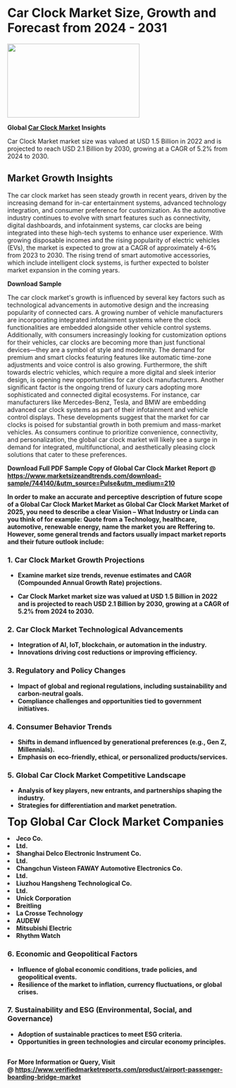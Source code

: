 <H1>Car Clock Market Size, Growth and Forecast from 2024 - 2031</H1><img class="aligncenter size-medium wp-image-584254" src="https://thirdeyenews.in/wp-content/uploads/2024/09/Global-Market-Research-300x168.jpeg" alt="" width="300" height="168" /><p><strong>Global&nbsp;<a href="https://www.marketsizeandtrends.com/download-sample/744140/&amp;utm_source=Pulse&amp;utm_medium=210">Car Clock Market</a> Insights</strong></p><p>Car Clock Market market size was valued at USD 1.5 Billion in 2022 and is projected to reach USD 2.1 Billion by 2030, growing at a CAGR of 5.2% from 2024 to 2030.</p><p><h2>Market Growth Insights</h2> <p>The car clock market has seen steady growth in recent years, driven by the increasing demand for in-car entertainment systems, advanced technology integration, and consumer preference for customization. As the automotive industry continues to evolve with smart features such as connectivity, digital dashboards, and infotainment systems, car clocks are being integrated into these high-tech systems to enhance user experience. With growing disposable incomes and the rising popularity of electric vehicles (EVs), the market is expected to grow at a CAGR of approximately 4-6% from 2023 to 2030. The rising trend of smart automotive accessories, which include intelligent clock systems, is further expected to bolster market expansion in the coming years.</p> <p><strong>Download Sample</strong></p> <p>The car clock market's growth is influenced by several key factors such as technological advancements in automotive design and the increasing popularity of connected cars. A growing number of vehicle manufacturers are incorporating integrated infotainment systems where the clock functionalities are embedded alongside other vehicle control systems. Additionally, with consumers increasingly looking for customization options for their vehicles, car clocks are becoming more than just functional devices—they are a symbol of style and modernity. The demand for premium and smart clocks featuring features like automatic time-zone adjustments and voice control is also growing. Furthermore, the shift towards electric vehicles, which require a more digital and sleek interior design, is opening new opportunities for car clock manufacturers. Another significant factor is the ongoing trend of luxury cars adopting more sophisticated and connected digital ecosystems. For instance, car manufacturers like Mercedes-Benz, Tesla, and BMW are embedding advanced car clock systems as part of their infotainment and vehicle control displays. These developments suggest that the market for car clocks is poised for substantial growth in both premium and mass-market vehicles. As consumers continue to prioritize convenience, connectivity, and personalization, the global car clock market will likely see a surge in demand for integrated, multifunctional, and aesthetically pleasing clock solutions that cater to these preferences. <p><strong></p><p><span class=""><strong>Download Full PDF Sample Copy of Global Car Clock Market Report</strong> @ <a href="https://www.marketsizeandtrends.com/download-sample/744140/&amp;utm_source=Pulse&amp;utm_medium=210" target="_blank">https://www.marketsizeandtrends.com/download-sample/744140/&amp;utm_source=Pulse&amp;utm_medium=210</a></span></p><p>In order to make an accurate and perceptive description of future scope of a Global&nbsp;Car Clock Market Market as Global&nbsp;Car Clock Market Market of 2025, you need to describe a clear Vision &ndash; What Industry or Linda can you think of for example: Quote from a Technology, healthcare, automotive, renewable energy, name the market you are Reffering to. However, some general trends and factors usually impact market reports and their future outlook include:</p><h3>1.&nbsp;<strong>Car Clock Market Growth Projections</strong></h3><ul><li>Examine market size trends, revenue estimates and CAGR (Compounded Annual Growth Rate) projections.</li><li><p>Car Clock Market market size was valued at USD 1.5 Billion in 2022 and is projected to reach USD 2.1 Billion by 2030, growing at a CAGR of 5.2% from 2024 to 2030.</p></li></ul><h3>2.&nbsp;<strong>Car Clock Market Technological Advancements</strong></h3><ul><li>Integration of AI, IoT, blockchain, or automation in the industry.</li><li>Innovations driving cost reductions or improving efficiency.</li></ul><h3>3.&nbsp;<strong>Regulatory and Policy Changes</strong></h3><ul><li>Impact of global and regional regulations, including sustainability and carbon-neutral goals.</li><li>Compliance challenges and opportunities tied to government initiatives.</li></ul><h3>4.&nbsp;<strong>Consumer Behavior Trends</strong></h3><ul><li>Shifts in demand influenced by generational preferences (e.g., Gen Z, Millennials).</li><li>Emphasis on eco-friendly, ethical, or personalized products/services.</li></ul><h3>5.&nbsp;<strong>Global Car Clock Market Competitive Landscape</strong></h3><ul><li>Analysis of key players, new entrants, and partnerships shaping the industry.</li><li>Strategies for differentiation and market penetration.</li></ul><p data-pm-slice="1 1 []"><span style="color: inherit; font-family: inherit; font-size: 25px;">Top Global Car Clock Market Companies</span></p><div class="" data-test-id=""><p><li>Jeco Co.</li><li> Ltd.</li><li> Shanghai Delco Electronic Instrument Co.</li><li> Ltd.</li><li> Changchun Visteon FAWAY Automotive Electronics Co.</li><li> Ltd.</li><li> Liuzhou Hangsheng Technological Co.</li><li> Ltd.</li><li> Unick Corporation</li><li> Breitling</li><li> La Crosse Technology</li><li> AUDEW</li><li> Mitsubishi Electric</li><li> Rhythm Watch</li></p></div><h3>6.&nbsp;<strong>Economic and Geopolitical Factors</strong></h3><ul><li>Influence of global economic conditions, trade policies, and geopolitical events.</li><li>Resilience of the market to inflation, currency fluctuations, or global crises.</li></ul><h3>7.&nbsp;<strong>Sustainability and ESG (Environmental, Social, and Governance)</strong></h3><ul><li>Adoption of sustainable practices to meet ESG criteria.</li><li>Opportunities in green technologies and circular economy principles.</li></ul><h2><strong style="font-size: 14px;">For More Information or Query, Visit @&nbsp;</strong><a style="background-color: #ffffff; font-size: 14px;" href="https://www.marketsizeandtrends.com/report/car-clock-market/" target="_blank">https://www.verifiedmarketreports.com/product/airport-passenger-boarding-bridge-market</a></h2>
